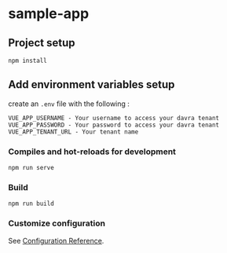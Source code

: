 # sample-app

## Project setup
```
npm install
```

## Add environment variables setup

create an `.env` file with the following : 
```
VUE_APP_USERNAME - Your username to access your davra tenant
VUE_APP_PASSWORD - Your password to access your davra tenant
VUE_APP_TENANT_URL - Your tenant name 
```

### Compiles and hot-reloads for development
```
npm run serve
```

### Build

```
npm run build
```


### Customize configuration
See [Configuration Reference](https://cli.vuejs.org/config/).
